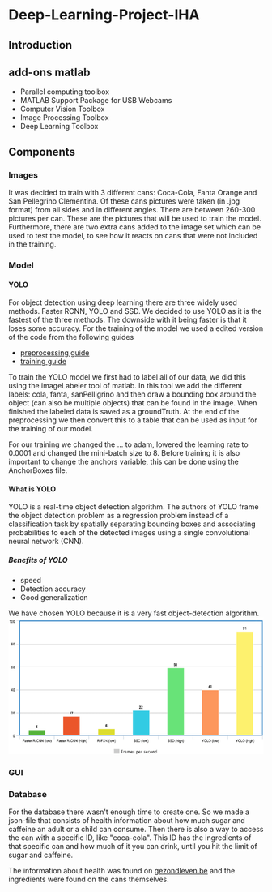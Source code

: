 # Deep-Learning-Project-IHA

## Introduction

<!---TO DO-->

## add-ons matlab

- Parallel computing toolbox
- MATLAB Support Package for USB Webcams
- Computer Vision Toolbox
- Image Processing Toolbox
- Deep Learning Toolbox

## Components

### Images

It was decided to train with 3 different cans: Coca-Cola, Fanta Orange and San Pellegrino Clementina. Of these cans pictures were taken (in .jpg format) from all sides and in different angles. There are between 260-300 pictures per can. These are the pictures that will be used to train the model.
Furthermore, there are two extra cans added to the image set which can be used to test the model, to see how it reacts on cans that were not included in the training.

### Model

#### YOLO

For object detection using deep learning there are three widely used methods. Faster RCNN, YOLO and SSD. We decided to use YOLO as it is the fastest of the three methods. The downside with it being faster is that it loses some accuracy. For the training of the model we used a edited version of the code from the following guides

- [preprocessing guide](https://nl.mathworks.com/videos/data-preprocessing-for-deep-learning-1578031296056.html)
- [training guide](https://nl.mathworks.com/videos/design-and-train-a-yolov2-network-in-matlab-1578033233204.html)

To train the YOLO model we first had to label all of our data, we did this using the imageLabeler tool of matlab. In this tool we add the different labels: cola, fanta, sanPelligrino and then draw a bounding box around the object (can also be multiple objects) that can be found in the image. When finished the labeled data is saved as a groundTruth. At the end of the preprocessing we then convert this to a table that can be used as input for the training of our model.

For our training we changed the ... to adam, lowered the learning rate to 0.0001 and changed the mini-batch size to 8. Before training it is also important to change the anchors variable, this can be done using the AnchorBoxes file.

#### What is YOLO

YOLO is a real-time object detection algorithm. The authors of YOLO frame the object detection problem as a regression problem instead of a classification task by spatially separating bounding boxes and associating probabilities to each of the detected images using a single convolutional neural network (CNN).

##### Benefits of YOLO

- speed
- Detection accuracy
- Good generalization

We have chosen YOLO because it is a very fast object-detection algorithm.
![object detection speeds](./img/documentation/speed.png)

### GUI

<!---TO DO-->

### Database

For the database there wasn't enough time to create one. So we made a json-file that consists of health information about how much sugar and caffeine an adult or a child can consume.
Then there is also a way to access the can with a specific ID, like "coca-cola". This ID has the ingredients of that specific can and how much of it you can drink, until you hit the limit of sugar and caffeine.

The information about health was found on [gezondleven.be](https://www.gezondleven.be/themas/voeding/voedingsdriehoek) and the ingredients were found on the cans themselves.
